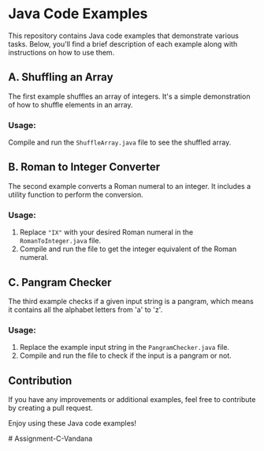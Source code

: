 
# Java Code Examples

This repository contains Java code examples that demonstrate various tasks. Below, you'll find a brief description of each example along with instructions on how to use them.

## A. Shuffling an Array

The first example shuffles an array of integers. It's a simple demonstration of how to shuffle elements in an array.

### Usage:

Compile and run the `ShuffleArray.java` file to see the shuffled array.

## B. Roman to Integer Converter

The second example converts a Roman numeral to an integer. It includes a utility function to perform the conversion.

### Usage:

1. Replace `"IX"` with your desired Roman numeral in the `RomanToInteger.java` file.
2. Compile and run the file to get the integer equivalent of the Roman numeral.

## C. Pangram Checker

The third example checks if a given input string is a pangram, which means it contains all the alphabet letters from 'a' to 'z'.

### Usage:

1. Replace the example input string in the `PangramChecker.java` file.
2. Compile and run the file to check if the input is a pangram or not.



## Contribution

If you have any improvements or additional examples, feel free to contribute by creating a pull request.

Enjoy using these Java code examples!







#   A s s i g n m e n t - C - V a n d a n a  
 